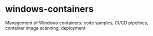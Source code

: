 # windows-containers
Management of Windows containers: code samples, CI/CD pipelines, container image scanning, deployment
